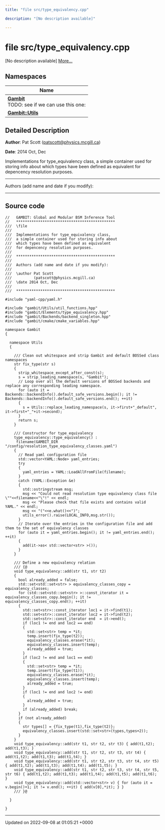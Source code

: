 ```yaml
---
title: "file src/type_equivalency.cpp"

description: "[No description available]"

---
```


# file src/type_equivalency.cpp

[No description available] [More...](#detailed-description)

## Namespaces

| Name           |
| -------------- |
| **[Gambit](/documentation/code/namespaces/namespacegambit/)** <br>TODO: see if we can use this one:  |
| **[Gambit::Utils](/documentation/code/namespaces/namespacegambit_1_1utils/)**  |

## Detailed Description


**Author**: Pat Scott ([patscott@physics.mcgill.ca](mailto:patscott@physics.mcgill.ca)) 

**Date**: 2014 Oct, Dec

Implementations for type_equivalency class, a simple container used for storing info about which types have been defined as equivalent for depencency resolution purposes.



------------------

Authors (add name and date if you modify):



------------------




## Source code

```
//   GAMBIT: Global and Modular BSM Inference Tool
//   *********************************************
///  \file
///
///  Implementations for type_equivalency class,
///  a simple container used for storing info about
///  which types have been defined as equivalent
///  for depencency resolution purposes.
///
///  *********************************************
///
///  Authors (add name and date if you modify):
///
///  \author Pat Scott
///          (patscott@physics.mcgill.ca)
///  \date 2014 Oct, Dec
///
///  *********************************************

#include "yaml-cpp/yaml.h"

#include "gambit/Utils/util_functions.hpp"
#include "gambit/Elements/type_equivalency.hpp"
#include "gambit/Backends/backend_singleton.hpp"
#include "gambit/cmake/cmake_variables.hpp"

namespace Gambit
{

  namespace Utils
  {

    /// Clean out whitespace and strip Gambit and default BOSSed class namespaces
    str fix_type(str s)
    {
      strip_whitespace_except_after_const(s);
      s = strip_leading_namespace(s, "Gambit");
      // Loop over all the default versions of BOSSed backends and replace any corresponding leading namespace.
      for (auto it = Backends::backendInfo().default_safe_versions.begin(); it != Backends::backendInfo().default_safe_versions.end(); ++it)
      {
        s = Utils::replace_leading_namespace(s, it->first+"_default", it->first+"_"+it->second);
      }
      return s;
    }

    /// Constructor for type_equivalency
    type_equivalency::type_equivalency() :
     filename(GAMBIT_DIR "/config/resolution_type_equivalency_classes.yaml")
    {
      // Read yaml configuration file
      std::vector<YAML::Node> yaml_entries;
      try
      {
        yaml_entries = YAML::LoadAllFromFile(filename);
      }
      catch (YAML::Exception &e)
      {
        std::ostringstream msg;
        msg << "Could not read resolution type equivalency class file \""<<filename<<"\"!" << endl;
        msg << "Please check that file exists and contains valid YAML." << endl;
        msg << "("<<e.what()<<")";
        utils_error().raise(LOCAL_INFO,msg.str());
      }
      // Iterate over the entries in the configuration file and add them to the set of equivalency classes
      for (auto it = yaml_entries.begin(); it != yaml_entries.end(); ++it)
      {
        add(it->as< std::vector<str> >());
      }
    }

    /// Define a new equivalency relation
    /// {@
    void type_equivalency::add(str t1, str t2)
    {
      bool already_added = false;
      std::set<std::set<str> > equivalency_classes_copy = equivalency_classes;
      for (std::set<std::set<str> >::const_iterator it = equivalency_classes_copy.begin(); it != equivalency_classes_copy.end(); ++it)
      {
        std::set<str>::const_iterator loc1 = it->find(t1);
        std::set<str>::const_iterator loc2 = it->find(t2);
        std::set<str>::const_iterator end  = it->end();
        if (loc1 != end and loc2 == end)
        {
          std::set<str> temp = *it;
          temp.insert(fix_type(t2));
          equivalency_classes.erase(*it);
          equivalency_classes.insert(temp);
          already_added = true;
        }
        if (loc2 != end and loc1 == end)
        {
          std::set<str> temp = *it;
          temp.insert(fix_type(t1));
          equivalency_classes.erase(*it);
          equivalency_classes.insert(temp);
          already_added = true;
        }
        if (loc1 != end and loc2 != end)
        {
          already_added = true;
        }
        if (already_added) break;
      }
      if (not already_added)
      {
        str types[] = {fix_type(t1),fix_type(t2)};
        equivalency_classes.insert(std::set<str>(types,types+2));
      }
    }
    void type_equivalency::add(str t1, str t2, str t3) { add(t1,t2); add(t1,t3); }
    void type_equivalency::add(str t1, str t2, str t3, str t4) { add(t1,t2); add(t1,t3); add(t1,t4); }
    void type_equivalency::add(str t1, str t2, str t3, str t4, str t5) { add(t1,t2); add(t1,t3); add(t1,t4); add(t1,t5); }
    void type_equivalency::add(str t1, str t2, str t3, str t4, str t5, str t6) { add(t1,t2); add(t1,t3); add(t1,t4); add(t1,t5); add(t1,t6); }
    void type_equivalency::add(std::vector<str> v) { for (auto it = v.begin()+1; it != v.end(); ++it) { add(v[0],*it); } }
    /// }@

  }

}
```


-------------------------------

Updated on 2022-09-08 at 01:05:21 +0000
